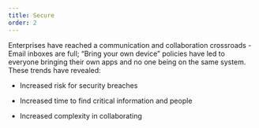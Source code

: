 ```yaml
---
title: Secure
order: 2
---
```



Enterprises have reached a communication and collaboration crossroads - Email inboxes are full; “Bring your own device” policies have led to everyone bringing their own apps and no one being on the same system. These trends have revealed:

* Increased risk for security breaches

* Increased time to find critical information and people

* Increased complexity in collaborating
